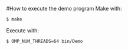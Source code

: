 #How to execute the demo program
Make with:

```bash
$ make
```

Execute with:

```bash
$ OMP_NUM_THREADS=64 bin/Demo
```
